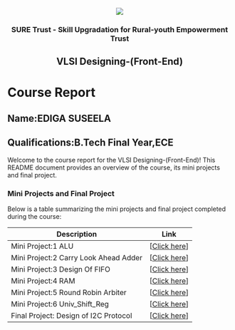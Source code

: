 <!-- PROJECT LOGO -->
<br />

<div align="center">
   <img src='https://user-images.githubusercontent.com/73131499/166115643-d3187f47-d38f-41b2-ae42-5ecbbc60de14.png' />


<h3 align="center">SURE Trust - Skill Upgradation for Rural-youth Empowerment Trust</h3>
  <h2>VLSI Designing-(Front-End)</h2>
</div>

# Course Report

## Name:EDIGA SUSEELA

## Qualifications:B.Tech Final Year,ECE

Welcome to the course report for the VLSI Designing-(Front-End)! This README document provides an overview of the course, its mini projects and final project.

### Mini Projects and Final Project

Below is a table summarizing the mini projects and final project completed during the course:

| Description                                  | Link                                    |
|----------------------------------------------|-----------------------------------------|
| Mini Project:1 ALU                                   | [<a href="https://github.com/EdigaSuseela407/G9_VLSI/tree/main/Mini%20Projects/SUSEELA/Mini%20Project-1">Click here</a>]|
| Mini Project:2 Carry Look Ahead Adder                | [<a href="https://github.com/EdigaSuseela407/G9_VLSI/tree/main/Mini%20Projects/SUSEELA/Mini%20Project-2">Click here</a>]|
| Mini Project:3 Design Of FIFO                        | [<a href="https://github.com/EdigaSuseela407/G9_VLSI/tree/main/Mini%20Projects/SUSEELA/Mini%20Project-3">Click here</a>]|
| Mini Project:4 RAM                                   | [<a href="https://github.com/EdigaSuseela407/G9_VLSI/tree/main/Mini%20Projects/SUSEELA/Mini%20Project-4">Click here</a>]|
| Mini Project:5 Round Robin Arbiter                   | [<a href="https://github.com/EdigaSuseela407/G9_VLSI/tree/main/Mini%20Projects/SUSEELA/Mini%20Project-5">Click here</a>]|
| Mini Project:6 Univ_Shift_Reg                        | [<a href="https://github.com/EdigaSuseela407/G9_VLSI/tree/main/Mini%20Projects/SUSEELA/Mini%20Project-6">Click here</a>]|
| Final Project: Design of I2C Protocol                | [<a href="https://github.com/EdigaSuseela407/G9_VLSI/tree/main/Final%20Capstone%20Project/SUSEELA">Click here</a>]|